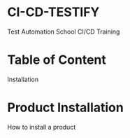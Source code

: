 # CI-CD-TESTIFY
Test Automation School CI/CD Training

# Table of Content
Installation

# Product Installation
How to install a product
